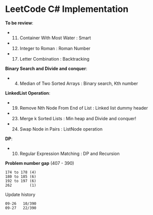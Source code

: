 LeetCode C# Implementation
=====================================

**To be review**:
- 011. Container With Most Water                : Smart
- 012. Integer to Roman                         : Roman Number
- 017. Letter Combination                       : Backtracking

**Binary Search and Divide and conquer**:
- 004. Median of Two Sorted Arrays              : Binary search, Kth number


**LinkedList Operation**:
- 019. Remove Nth Node From End of List         : Linked list dummy header
- 023. Merge k Sorted Lists                     : Min heap and Divide and conquer!
- 024. Swap Node in Pairs                       : ListNode operation

**DP**:
- 010. Regular Expression Matching              : DP and Recursion           


**Problem number gap** (407 - 390)
    
    174 to 178 (4)
    180 to 185 (6) 
    192 to 197 (6)
    262        (1)

Update history

    09-26   10/390
    09-27   22/390
